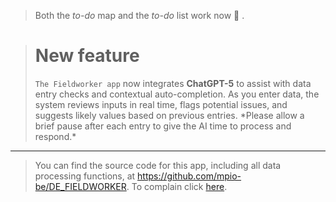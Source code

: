 
> Both the *to-do* map and the *to-do* list work now 🥳 . 


> <h1>New feature</h1> <code>The Fieldworker app</code> now integrates <strong>ChatGPT-5</strong> to assist with data entry checks and contextual auto-completion.  As you enter data, the system reviews inputs in real time, flags potential issues, and suggests likely values based on previous entries.  *Please allow a brief pause after each entry to give the AI time to process and respond.*



------


> You can find the source code for this app, including all data processing functions, at https://github.com/mpio-be/DE_FIELDWORKER. To complain click <a href='mailto:mihai.valcu@bi.mpg.de'>here</a>.    
